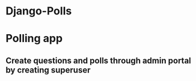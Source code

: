 # Django-Polls
# Polling app
## Create questions and polls through admin portal by creating superuser
